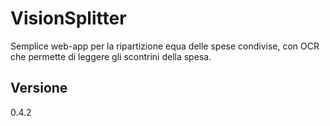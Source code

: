 # VisionSplitter
Semplice web-app per la ripartizione equa delle spese condivise, con OCR che permette di leggere gli scontrini della spesa.

## Versione
0.4.2